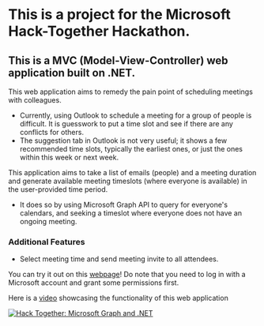 # This is a project for the Microsoft Hack-Together Hackathon.

## This is a MVC (Model-View-Controller) web application built on .NET. 

This web application aims to remedy the pain point of scheduling meetings with colleagues. 
- Currently, using Outlook to schedule a meeting for a group of people is difficult. It is guesswork to put a time slot and see if there are any conflicts for others. 
- The suggestion tab in Outlook is not very useful; it shows a few recommended time slots, typically the earliest ones, or just the ones within this week or next week.

This application aims to take a list of emails (people) and a meeting duration and generate available meeting timeslots (where everyone is available) in the user-provided time period. 
- It does so by using Microsoft Graph API to query for everyone's calendars, and seeking a timeslot where everyone does not have an ongoing meeting.

### Additional Features
- Select meeting time and send meeting invite to all attendees.

You can try it out on this [webpage](https://find-meeting-time.onrender.com/)! Do note that you need to log in with a Microsoft account and grant some permissions first.

Here is a [video](https://user-images.githubusercontent.com/59088254/225082689-9d6b4e95-69e4-4cbd-9944-b0c254b8d679.mp4) showcasing the functionality of this web application

[![Hack Together: Microsoft Graph and .NET](https://img.shields.io/badge/Microsoft%20-Hack--Together-orange?style=for-the-badge&logo=microsoft)](https://github.com/microsoft/hack-together)
